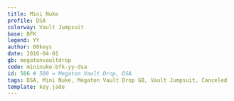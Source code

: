 ```yaml
---
title: Mini Nuke
profile: DSA
colorway: Vault Jumpsuit
base: BFK
legend: YY
author: 00keys
date: 2016-04-01
gb: megatonvaultdrop
code: mininuke-bfk-yy-dsa
id: 506 # 500 = Megaton Vault Drop, DSA
tags: DSA, Mini Nuke, Megaton Vault Drop GB, Vault Jumpsuit, Canceled
template: key.jade
---
```




